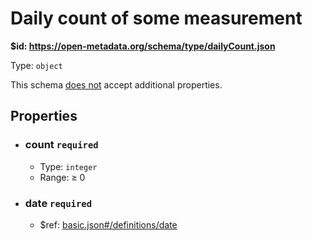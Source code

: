 # Daily count of some measurement

<b id="https/open-metadata.org/schema/type/dailycount.json">&#36;id: https://open-metadata.org/schema/type/dailyCount.json </b>

Type: `object`

This schema <u>does not</u> accept additional properties.

## Properties
 - ### count `required`
	 - Type: `integer`
	 - Range:  &ge; 0
 - ### date `required`
	 - &#36;ref: [basic.json#/definitions/date](basic.md#date)
